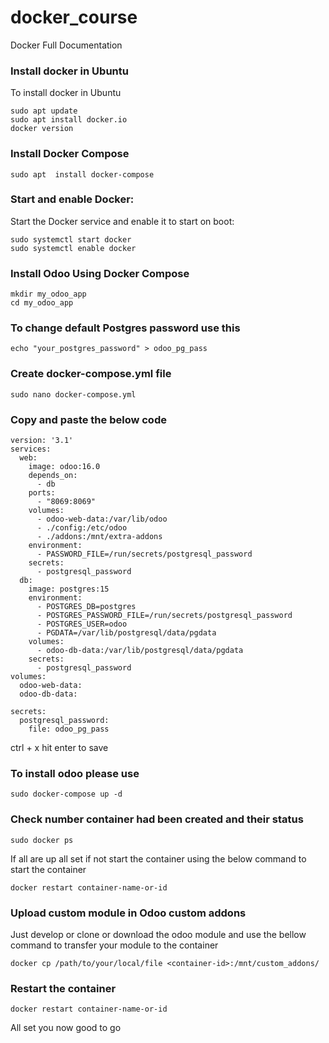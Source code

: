 # docker_course
Docker Full Documentation

### Install docker in Ubuntu
To install docker in Ubuntu
```
sudo apt update
sudo apt install docker.io
docker version
```
### Install Docker Compose 
```
sudo apt  install docker-compose
```
### Start and enable Docker:
Start the Docker service and enable it to start on boot:
```
sudo systemctl start docker
sudo systemctl enable docker
```

### Install Odoo Using Docker Compose 
```
mkdir my_odoo_app
cd my_odoo_app

```
### To change default Postgres password use this
```
echo "your_postgres_password" > odoo_pg_pass

```
### Create docker-compose.yml file
```
sudo nano docker-compose.yml
```
### Copy and paste the below code
```
version: '3.1'
services:
  web:
    image: odoo:16.0
    depends_on:
      - db
    ports:
      - "8069:8069"
    volumes:
      - odoo-web-data:/var/lib/odoo
      - ./config:/etc/odoo
      - ./addons:/mnt/extra-addons
    environment:
      - PASSWORD_FILE=/run/secrets/postgresql_password
    secrets:
      - postgresql_password
  db:
    image: postgres:15
    environment:
      - POSTGRES_DB=postgres
      - POSTGRES_PASSWORD_FILE=/run/secrets/postgresql_password
      - POSTGRES_USER=odoo
      - PGDATA=/var/lib/postgresql/data/pgdata
    volumes:
      - odoo-db-data:/var/lib/postgresql/data/pgdata
    secrets:
      - postgresql_password
volumes:
  odoo-web-data:
  odoo-db-data:

secrets:
  postgresql_password:
    file: odoo_pg_pass
```
ctrl + x hit enter to save
### To install odoo please use 
```
sudo docker-compose up -d
```
### Check number container had been created and their status 
```
sudo docker ps
```
If all are up all set if not start the container using the below command to start the container 
```
docker restart container-name-or-id
```
### Upload custom module in Odoo custom addons
Just develop or clone or download the odoo module and use the bellow command to transfer your module to the container
```
docker cp /path/to/your/local/file <container-id>:/mnt/custom_addons/
```
### Restart the container
```
docker restart container-name-or-id
```
All set you now good to go

